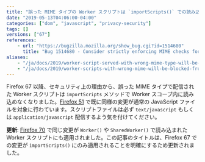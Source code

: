 ```yaml
---
title: "誤った MIME タイプの Worker スクリプトは `importScripts()` での読み込みがブロックされます"
date: "2019-05-13T04:06:00-04:00"
categories: ["dom", "javascript", "privacy-security"]
tags: []
versions: ["67"]
references:
    - url: "https://bugzilla.mozilla.org/show_bug.cgi?id=1514680"
      title: "Bug 1514680 - Consider strictly enforcing MIME checks for `importScripts()`."
aliases:
    - "/ja/docs/2019/worker-script-served-with-wrong-mime-type-will-be-blocked/"
    - "/ja/docs/2019/worker-scripts-with-wrong-mime-will-be-blocked-from-loading-with-importscripts/"
---
```

Firefox 67 以降、セキュリティ上の理由から、誤った MIME タイプで配信された Worker スクリプトは `importScripts` メソッドで Worker スコープ内に読み込めなくなりました。[Firefox 51](https://www.fxsitecompat.dev/ja/docs/2016/javascript-served-with-wrong-mime-type-will-be-blocked/) で既に同様の変更が通常の JavaScript ファイルを対象に行わています。スクリプトファイルは必ず `text/javascript` もしくは `application/javascript` 配信するよう気を付けてください。

**更新**: [Firefox 70](https://www.fxsitecompat.dev/ja/docs/2019/worker-scripts-with-wrong-mime-type-will-be-blocked-from-loading-with-worker-or-sharedworker/) で同じ変更が `Worker()` や `SharedWorker()` で読み込まれた Worker スクリプトにも適用されました。この記事のタイトルは、Firefox 67 での変更が `importScripts()` にのみ適用されることを明確にするため更新されました。

